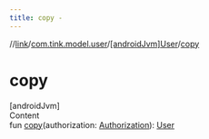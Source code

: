 ```yaml
---
title: copy -
---
```

//[link](../../index.md)/[com.tink.model.user](../index.md)/[[androidJvm]User](index.md)/[copy](copy.md)



# copy  
[androidJvm]  
Content  
fun [copy](copy.md)(authorization: [Authorization](../[android-jvm]-authorization/index.md)): [User](index.md)  



